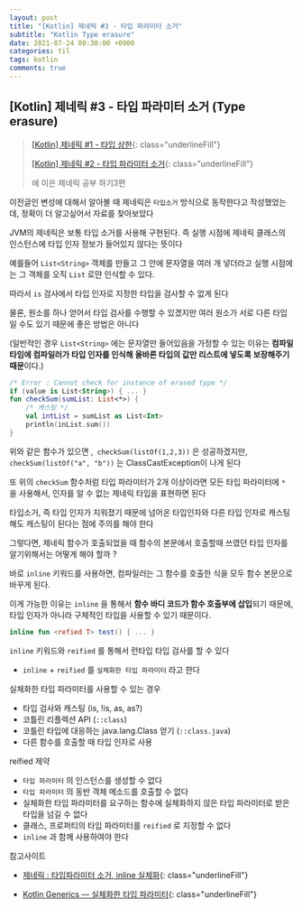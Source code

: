 ```yaml
---
layout: post
title: "[Kotlin] 제네릭 #3 - 타입 파라미터 소거"
subtitle: "Kotlin Type erasure"
date: 2021-07-24 00:30:00 +0900
categories: til
tags: kotlin
comments: true
---
```




## **[Kotlin] 제네릭 #3 - 타입 파라미터 소거 (Type erasure)**



> [[Kotlin] 제네릭 #1 - 타입 상한](https://dongsik93.github.io/til/2021/07/16/til-kotlin-generic-type-upper-bound/){: class="underlineFill"}
>
> [[Kotlin] 제네릭 #2 - 타입 파라미터 소거](https://dongsik93.github.io/til/2021/07/23/til-kotlin-generic-type-erasure/){: class="underlineFill"}
>
> 에 이은 제네릭 공부 하기3편



이전글인 변성에 대해서 알아볼 때 제네릭은 `타입소거` 방식으로 동작한다고 작성했었는데, 정확이 더 알고싶어서 자료를 찾아보았다



JVM의 제네릭은 보통 타입 소거를 사용해 구현된다. 즉 실행 시점에 제네릭 클래스의 인스턴스에 타입 인자 정보가 들어있지 않다는 뜻이다

예를들어 `List<String>` 객체를 만들고 그 안에 문자열을 여러 개 넣더라고 실행 시점에는 그 객체를 오직 `List` 로먄 인식할 수 있다.

따라서 `is` 검사에서 타입 인자로 지정한 타입을 검사할 수 없게 된다

물론, 원소를 하나 얻어서 타입 검사를 수행할 수 있겠지만 여러 원소가 서로 다른 타입일 수도 있기 때문에 좋은 방법은 아니다

(일반적인 경우 `List<String>` 에는 문자열만 들어있음을 가정할 수 있는 이유는 **컴파일 타임에 컴파일러가 타입 인자를 인식해 올바른 타입의 값만 리스트에 넣도록 보장해주기 때문**이다.)



```kotlin
/* Error : Cannot check for instance of erased type */
if (value is List<String>) { ... }
fun checkSum(sumList: List<*>) {
    /* 캐스팅 */
    val intList = sumList as List<Int>
    println(inList.sum())
}
```

위와 같은 함수가 있으면 ,` checkSum(listOf(1,2,3))` 은 성공하겠지만, `checkSum(listOf("a", "b"))` 는 ClassCastException이 나게 된다

또 위의 `checkSum` 함수처럼 타입 파라미터가 2개 이상이라면 모든 타입 파라미터에 `*` 을 사용해서, 인자를 알 수 없는 제네릭 타입을 표현하면 된다



타입소거, 즉 타입 인자가 지워졌기 때문에 넘어온 타입인자와 다른 타입 인자로 캐스팅해도 캐스팅이 된다는 점에 주의를 해야 한다

그렇다면, 제네릭 함수가 호출되었을 때 함수의 본문에서 호출할때 쓰였던 타입 인자를 알기위해서는 어떻게 해야 할까 ?

바로 `inline` 키워드를 사용하면, 컴파일러는 그 함수를 호출한 식을 모두 함수 본문으로 바꾸게 된다.

이게 가능한 이유는 `inline` 을 통해서 **함수 바디 코드가 함수 호출부에 삽입**되기 때문에, 타입 인자가 아니라 구체적인 타입을 사용할 수 있기 때문이다.

```kotlin
inline fun <refied T> test() { ... }
```

`inline` 키워드와 `reified` 를 통해서 런타입 타입 검사를 할 수 있다

- `inline` + `reified` 를 `실체화한 타입 파라미터` 라고 한다



실체화한 타입 파라미터를 사용할 수 있는 경우

- 타입 검사와 캐스팅 (is, !is, as, as?)
- 코틀린 리플렉션 API (`::class`)
- 코틀린 타입에 대응하는 java.lang.Class 얻기 (`::class.java`)
- 다른 함수를 호출할 때 타입 인자로 사용



reified 제약

- `타입 파라미터` 의 인스턴스를 생성할 수 없다
- `타입 파라미터` 의 동반 객체 메소드를 호출할 수 없다
- 실체화한 타입 파라미터를 요구하는 함수에 실체화하지 않은 타입 파라미터로 받은 타입을 넘길 수 없다
- 클래스, 프로퍼티의 타입 파라미터를 `reified` 로 지정할 수 없다
- `inline` 과 함께 사용하여야 한다



참고사이트

- [제네릭 : 타입파라미터 소거, inline 실체화](https://umbum.dev/611){: class="underlineFill"}

- [Kotlin Generics — 실체화한 타입 파라미터](https://medium.com/hongbeomi-dev/kotlin-generics-실체화한-타입-파라미터-cfb2436946e3){: class="underlineFill"}